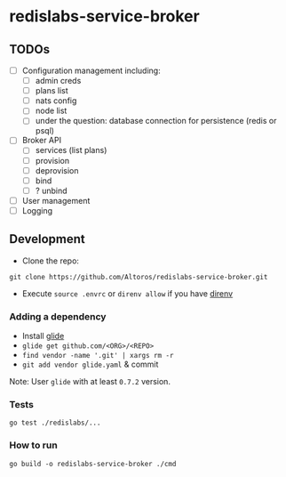 # redislabs-service-broker


## TODOs

- [ ] Configuration management including:
  - [ ] admin creds
  - [ ] plans list
  - [ ] nats config
  - [ ] node list
  - [ ] under the question: database connection for persistence (redis or psql)
- [ ] Broker API
  - [ ] services (list plans)
  - [ ] provision
  - [ ] deprovision
  - [ ] bind
  - [ ] ? unbind
- [ ] User management
- [ ] Logging

## Development

* Clone the repo:

```
git clone https://github.com/Altoros/redislabs-service-broker.git
```

* Execute `source .envrc` or `direnv allow` if you have [direnv](http://direnv.net/)

### Adding a dependency

* Install [glide](https://github.com/Masterminds/glide.git)
* `glide get github.com/<ORG>/<REPO>`
* `find vendor -name '.git' | xargs rm -r`
* `git add vendor glide.yaml` & commit

Note: User `glide` with at least `0.7.2` version.

### Tests

```
go test ./redislabs/...
```

### How to run

```
go build -o redislabs-service-broker ./cmd
```

